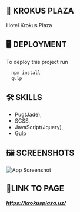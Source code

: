 
## 🏨 **KROKUS PLAZA**

Hotel Krokus Plaza
## 🖥️ **DEPLOYMENT**

To deploy this project run

```bash
  npm install
  gulp
```


## 🛠 **SKILLS**
- Pug(Jade),
- SCSS, 
- JavaScript(Jquery), 
- Gulp


## 🖼️ **SCREENSHOTS**

![App Screenshot]([https://i.ibb.co/DLT1BhL/screencapture-krokusplaza-uz-2020-08-27-22-23-22.png](https://i.ibb.co/DLT1BhL/screencapture-krokusplaza-uz-2020-08-27-22-23-22.png))


## 🔗**LINK TO PAGE**

***https://krokusplaza.uz/***
